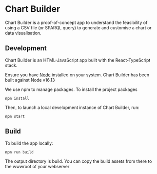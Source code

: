 # Chart Builder

Chart Builder is a proof-of-concept app to understand the feasibility of using a CSV file (or SPARQL query) to generate and customise a chart or data visualisation.

## Development

Chart Builder is an HTML-JavaScript app built with the React-TypeScript stack.

Ensure you have [Node](https://nodejs.org/en/download/) installed on your system. Chart Builder has been built against Node v16.13

We use npm to manage packages. To install the project packages

    npm install

Then, to launch a local development instance of Chart Builder, run:

    npm start

## Build

To build the app locally:

    npm run build

The output directory is build. You can copy the build assets from there to the wwwroot of your webserver
